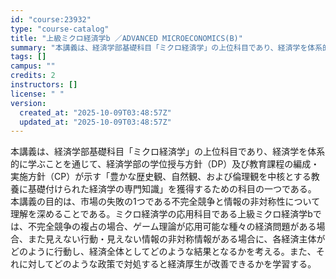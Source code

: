 ```yaml
---
id: "course:23932"
type: "course-catalog"
title: "上級ミクロ経済学b ／ADVANCED MICROECONOMICS(B)"
summary: "本講義は、経済学部基礎科目「ミクロ経済学」の上位科目であり、経済学を体系的に学ぶことを通じて、経済学部の学位授与方針（DP）及び教育課程の編成・実施方針（CP）が示す「豊かな歴史観、自然観、および倫理観を中核とする教養に基礎付けられた経済学…"
tags: []
campus: ""
credits: 2
instructors: []
license: " "
version:
  created_at: "2025-10-09T03:48:57Z"
  updated_at: "2025-10-09T03:48:57Z"
---
```


本講義は、経済学部基礎科目「ミクロ経済学」の上位科目であり、経済学を体系的に学ぶことを通じて、経済学部の学位授与方針（DP）及び教育課程の編成・実施方針（CP）が示す「豊かな歴史観、自然観、および倫理観を中核とする教養に基礎付けられた経済学の専門知識」を獲得するための科目の一つである。 本講義の目的は、市場の失敗の1つである不完全競争と情報の非対称性について理解を深めることである。ミクロ経済学の応用科目である上級ミクロ経済学bでは、不完全競争の複占の場合、ゲーム理論が応用可能な種々の経済問題がある場合、また見えない行動・見えない情報の非対称情報がある場合に、各経済主体がどのように行動し、経済全体としてどのような結果となるかを考える。また、それに対してどのような政策で対処すると経済厚生が改善できるかを学習する。
